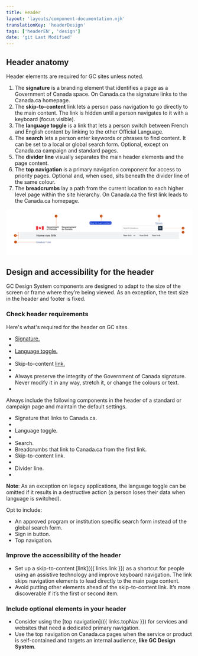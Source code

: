 ```yaml
---
title: Header
layout: 'layouts/component-documentation.njk'
translationKey: 'headerDesign'
tags: ['headerEN', 'design']
date: 'git Last Modified'
---
```


## Header anatomy

Header elements are required for GC sites unless noted.

<ol class="anatomy-list">
  <li>The <strong>signature</strong> is a branding element that identifies a page as a Government of Canada space. On Canada.ca the signature links to the Canada.ca homepage.</li>
  <li>The <strong>skip-to-content</strong> link lets a person pass navigation to go directly to the main content. The link is hidden until a person navigates to it with a keyboard (focus visible).</li>
  <li>The <strong>language toggle</strong> is a link that lets a person switch between French and English content by linking to the other Official Language.</li>
  <li>The <strong>search</strong> lets a person enter keywords or phrases to find content. It can be set to a local or global search form. Optional, except on Canada.ca campaign and standard pages.</li>
  <li>The <strong>divider line</strong> visually separates the main header elements and the page content.</li>
  <li>The <strong>top navigation</strong> is a primary navigation component for access to priority pages. Optional and, when used, sits beneath the divider line of the same colour.</li>
  <li>The <strong>breadcrumbs</strong> lay a path from the current location to each higher level page within the site hierarchy. On Canada.ca the first link leads to the Canada.ca homepage.</li>
</ol>

<img class="b-sm b-default p-300" src="/images/en/components/anatomy/gcds-header-anatomy-recommended.svg" alt="The header image shows 7 elements. The header banner runs the width of the header and has a white background. 1. On the left, the signature has a Canada Flag with Government of Canada in English and French to its right. 2. Centred at the top of the header, the skip to content link is visible in focus state with a bright blue rectangle, double-lined in white, labelled Skip to main content. 3. The language toggle with the link text “Français” is right aligned. 4. Beneath the language toggle, the search bar has the prompt text “Search Canada.ca” within the search input and a small button to the right with a magnifying glass icon. 5. The light grey divider line runs the width of the header and is not visually discernible from the top navigation of the same colour beneath it. 6. The top navigation runs the width of the header in a light grey banner. On the left of the top nav, Home nav link is labelled in bold and on the right are 4 nav links. The first, left-most nav link has a chevron pointing down. 7. Last are the breadcrumbs at the bottom of the header on the left. Canada.ca is the first link and the second is labelled as link."/>

## Design and accessibility for the header

GC Design System components are designed to adapt to the size of the screen or frame where they’re being viewed. As an exception, the text size in the header and footer is fixed.

### Check header requirements

Here's what's required for the header on GC sites.

<ul class="check-list mb-300">
  <li><a href="{{ links.signature }}">Signature.</a><li>
  <li><a href="{{ links.langToggle }}">Language toggle.</a><li>
  <li>Skip-to-content <a href="{{ links.link }}">link.</a><li>
  <li>Always preserve the integrity of the Government of Canada signature. Never modify it in any way, stretch it, or change the colours or text.<li>
</ul>

<gcds-details details-title="What's required on a Canada.ca standard or campaign page" class="mb-300">
  <p>Always include the following components in the header of a standard or campaign page and maintain the default settings.</p>

  <ul class="check-list mb-300">
    <li>Signature that links to Canada.ca.<li>
    <li>Language toggle.<li>
    <li>Search.</li>
    <li>Breadcrumbs that link to Canada.ca from the first link.</li>
    <li>Skip-to-content link.<li>
    <li>Divider line.<li>
  </ul>

  <p><strong>Note</strong>: As an exception on legacy applications, the language toggle can be omitted if it results in a destructive action (a person loses their data when language is switched).</p>
</gcds-details>

<gcds-details details-title="What's optional to include on a Canada.ca standard or campaign page" class="mb-300">
  <p>Opt to include:</p>
  <ul class="list-disc mb-300">
    <li>An approved program or institution specific search form instead of the global search form.</li>
    <li>Sign in button.</li>
    <li>Top navigation.</li>
  </ul>
</gcds-details>

### Improve the accessibility of the header

- Set up a skip-to-content [link]({{ links.link }}) as a shortcut for people using an assistive technology and improve keyboard navigation. The link skips navigation elements to lead directly to the main page content.  
- Avoid putting other elements ahead of the skip-to-content link. It’s more discoverable if it’s the first or second item.

### Include optional elements in your header

- Consider using the [top navigation]({{ links.topNav }}) for services and websites that need a dedicated primary navigation.  
- Use the top navigation on Canada.ca pages when the service or product is self-contained and targets an internal audience, **like GC Design System**.
